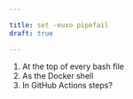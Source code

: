 ```yaml
---

title: set -euxo pipefail
draft: true

---
```


1. At the top of every bash file
2. As the Docker shell
3. In GitHub Actions steps?
<!--stackedit_data:
eyJoaXN0b3J5IjpbLTcwNjIzNzQ0Ml19
-->